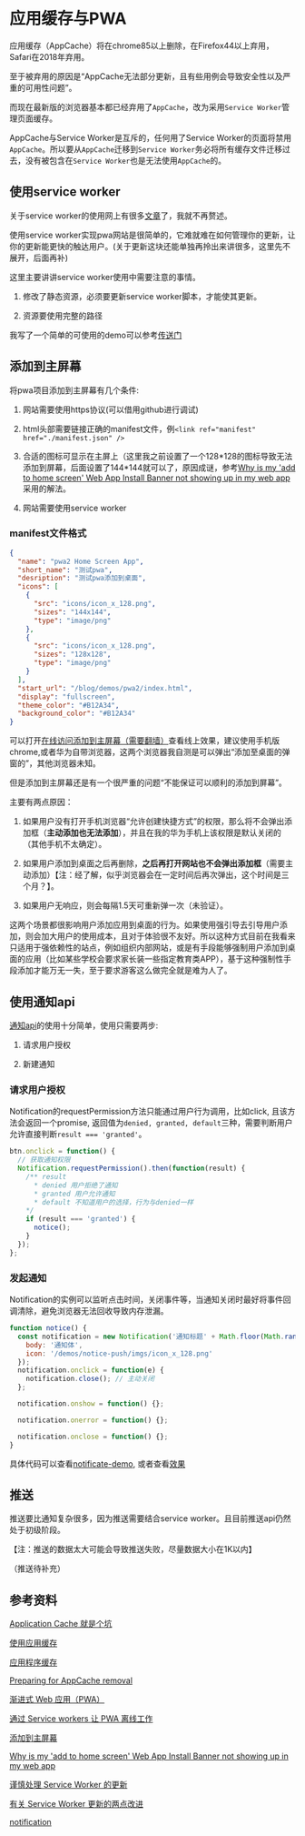 # 应用缓存与PWA

[tag]:web|cache|pwa
[create]:2020-08-07

应用缓存（AppCache）将在chrome85以上删除，在Firefox44以上弃用，Safari在2018年弃用。

至于被弃用的原因是“AppCache无法部分更新，且有些用例会导致安全性以及严重的可用性问题”。

而现在最新版的浏览器基本都已经弃用了`AppCache`，改为采用`Service Worker`管理页面缓存。

AppCache与Service Worker是互斥的，任何用了Service Worker的页面将禁用`AppCache`。所以要从`AppCache`迁移到`Service Worker`务必将所有缓存文件迁移过去，没有被包含在`Service Worker`也是无法使用`AppCache`的。

## 使用service worker

关于service worker的使用网上有很多[文章](https://developer.mozilla.org/zh-CN/docs/Web/Progressive_web_apps/Offline_Service_workers)了，我就不再赘述。

使用service worker实现pwa网站是很简单的，它难就难在如何管理你的更新，让你的更新能更快的触达用户。(关于更新这块还能单独再拎出来讲很多，这里先不展开，后面再补)

这里主要讲讲service worker使用中需要注意的事情。

1. 修改了静态资源，必须要更新service worker脚本，才能使其更新。

2. 资源要使用完整的路径

我写了一个简单的可使用的demo可以参考[传送门](https://sansui-orz.github.io/blog/demos/pwa/)

## 添加到主屏幕

将pwa项目添加到主屏幕有几个条件:

1. 网站需要使用https协议(可以借用github进行调试)

2. html头部需要链接正确的manifest文件，例`<link ref="manifest" href="./manifest.json" />`

3. 合适的图标可显示在主屏上（这里我之前设置了一个128\*128的图标导致无法添加到屏幕，后面设置了144\*144就可以了，原因成谜，参考[Why is my 'add to home screen' Web App Install Banner not showing up in my web app](https://stackoverflow.com/questions/43003424/why-is-my-add-to-home-screen-web-app-install-banner-not-showing-up-in-my-web-a)采用的解法。

4. 网站需要使用service worker

### manifest文件格式

```json
{
  "name": "pwa2 Home Screen App",
  "short_name": "测试pwa",
  "desription": "测试pwa添加到桌面",
  "icons": [
    {
      "src": "icons/icon_x_128.png",
      "sizes": "144x144",
      "type": "image/png"
    },
    {
      "src": "icons/icon_x_128.png",
      "sizes": "128x128",
      "type": "image/png"
    }
  ],
  "start_url": "/blog/demos/pwa2/index.html",
  "display": "fullscreen",
  "theme_color": "#B12A34",
  "background_color": "#B12A34"
}
```

可以打开[在线访问添加到主屏幕（需要翻墙）](https://sansui-orz.github.io/blog/demos/pwa2/)查看线上效果，建议使用手机版chrome,或者华为自带浏览器，这两个浏览器我自测是可以弹出“添加至桌面的弹窗的”，其他浏览器未知。

但是添加到主屏幕还是有一个很严重的问题“不能保证可以顺利的添加到屏幕”。

主要有两点原因：

1. 如果用户没有打开手机浏览器“允许创建快捷方式”的权限，那么将不会弹出添加框（**主动添加也无法添加**），并且在我的华为手机上该权限是默认关闭的（其他手机不太确定）。

2. 如果用户添加到桌面之后再删除，**之后再打开网站也不会弹出添加框**（需要主动添加）【注：经了解，似乎浏览器会在一定时间后再次弹出，这个时间是三个月？】。

3. 如果用户无响应，则会每隔1.5天可重新弹一次（未验证）。

这两个场景都很影响用户添加应用到桌面的行为。如果使用强引导去引导用户添加，则会加大用户的使用成本，且对于体验很不友好。所以这种方式目前在我看来只适用于强依赖性的站点，例如组织内部网站，或是有手段能够强制用户添加到桌面的应用（比如某些学校会要求家长装一些指定教育类APP），基于这种强制性手段添加才能万无一失，至于要求游客这么做完全就是难为人了。

## 使用通知api

[通知api](https://developer.mozilla.org/zh-CN/docs/Web/API/notification)的使用十分简单，使用只需要两步:

1. 请求用户授权

2. 新建通知

### 请求用户授权

Notification的requestPermission方法只能通过用户行为调用，比如click, 且该方法会返回一个promise, 返回值为`denied, granted, default`三种，需要判断用户允许直接判断`result === 'granted'`。

```js
btn.onclick = function() {
  // 获取通知权限
  Notification.requestPermission().then(function(result) {
    /** result
      * denied 用户拒绝了通知
      * granted 用户允许通知
      * default 不知道用户的选择，行为与denied一样
    */
    if (result === 'granted') {
      notice();
    }
  });
};
```

### 发起通知

Notification的实例可以监听点击时间，关闭事件等，当通知关闭时最好将事件回调清除，避免浏览器无法回收导致内存泄漏。

```js
function notice() {
  const notification = new Notification('通知标题' + Math.floor(Math.random() * 100), {
    body: '通知体',
    icon: '/demos/notice-push/imgs/icon_x_128.png'
  });
  notification.onclick = function(e) {
    notification.close(); // 主动关闭
  };

  notification.onshow = function() {};

  notification.onerror = function() {};

  notification.onclose = function() {};
}
```

具体代码可以查看[notificate-demo](../demos/notice-push/notice.html), 或者查看[效果](https://sansui-orz.github.io/blog/demos/notice-push/notice.html)

## 推送

推送要比通知复杂很多，因为推送需要结合service worker。且目前推送api仍然处于初级阶段。

【注：推送的数据太大可能会导致推送失败，尽量数据大小在1K以内】

（推送待补充）

## 参考资料

[Application Cache 就是个坑](http://zoomzhao.github.io/2012/11/11/application-cache-is-a-douchebag/)

[使用应用缓存](https://developer.mozilla.org/zh-CN/docs/Web/HTML/Using_the_application_cache)

[应用程序缓存](https://www.chromestatus.com/feature/6192449487634432)

[Preparing for AppCache removal](https://web.dev/appcache-removal/)

[渐进式 Web 应用（PWA）](https://developer.mozilla.org/zh-CN/docs/Web/Progressive_web_apps)

[通过 Service workers 让 PWA 离线工作](https://developer.mozilla.org/zh-CN/docs/Web/Progressive_web_apps/Offline_Service_workers)

[添加到主屏幕](https://developer.mozilla.org/zh-CN/docs/Web/Progressive_web_apps/%E6%B7%BB%E5%8A%A0%E5%88%B0%E4%B8%BB%E5%B1%8F%E5%B9%95)

[Why is my 'add to home screen' Web App Install Banner not showing up in my web app](https://stackoverflow.com/questions/43003424/why-is-my-add-to-home-screen-web-app-install-banner-not-showing-up-in-my-web-a)

[谨慎处理 Service Worker 的更新](https://juejin.im/post/6844903792522035208)

[有关 Service Worker 更新的两点改进](https://github.com/lavas-project/lavas/issues/212)

[notification](https://developer.mozilla.org/zh-CN/docs/Web/API/notification)
